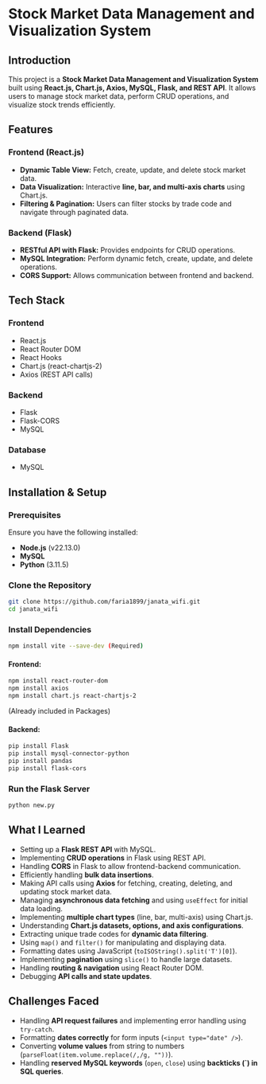 # Stock Market Data Management and Visualization System

## Introduction
This project is a **Stock Market Data Management and Visualization System** built using **React.js, Chart.js, Axios, MySQL, Flask, and REST API**. It allows users to manage stock market data, perform CRUD operations, and visualize stock trends efficiently.

## Features
### **Frontend (React.js)**
- **Dynamic Table View:** Fetch, create, update, and delete stock market data.
- **Data Visualization:** Interactive **line, bar, and multi-axis charts** using Chart.js.
- **Filtering & Pagination:** Users can filter stocks by trade code and navigate through paginated data.

### **Backend (Flask)**
- **RESTful API with Flask:** Provides endpoints for CRUD operations.
- **MySQL Integration:** Perform dynamic fetch, create, update, and delete operations.
- **CORS Support:** Allows communication between frontend and backend.

## **Tech Stack**
### **Frontend**
- React.js
- React Router DOM
- React Hooks
- Chart.js (react-chartjs-2)
- Axios (REST API calls)

### **Backend**
- Flask
- Flask-CORS
- MySQL

### **Database**
- MySQL

## **Installation & Setup**
### **Prerequisites**
Ensure you have the following installed:
- **Node.js** (v22.13.0)
- **MySQL**
- **Python** (3.11.5)

### **Clone the Repository**
```sh
git clone https://github.com/faria1899/janata_wifi.git
cd janata_wifi
```

### **Install Dependencies**
```sh
npm install vite --save-dev (Required)
```
#### **Frontend:**
```sh
npm install react-router-dom
npm install axios
npm install chart.js react-chartjs-2
```
(Already included in Packages)
#### **Backend:**
```sh
pip install Flask
pip install mysql-connector-python
pip install pandas
pip install flask-cors
```

### **Run the Flask Server**
```sh
python new.py
```

## **What I Learned**
- Setting up a **Flask REST API** with MySQL.
- Implementing **CRUD operations** in Flask using REST API.
- Handling **CORS** in Flask to allow frontend-backend communication.
- Efficiently handling **bulk data insertions**.
- Making API calls using **Axios** for fetching, creating, deleting, and updating stock market data.
- Managing **asynchronous data fetching** and using `useEffect` for initial data loading.
- Implementing **multiple chart types** (line, bar, multi-axis) using Chart.js.
- Understanding **Chart.js datasets, options, and axis configurations**.
- Extracting unique trade codes for **dynamic data filtering**.
- Using `map()` and `filter()` for manipulating and displaying data.
- Formatting dates using JavaScript (`toISOString().split('T')[0]`).
- Implementing **pagination** using `slice()` to handle large datasets.
- Handling **routing & navigation** using React Router DOM.
- Debugging **API calls and state updates**.

## **Challenges Faced**
- Handling **API request failures** and implementing error handling using `try-catch`.
- Formatting **dates correctly** for form inputs (`<input type="date" />`).
- Converting **volume values** from string to numbers (`parseFloat(item.volume.replace(/,/g, ""))`).
- Handling **reserved MySQL keywords** (`open`, `close`) using **backticks (`) in SQL queries**.



